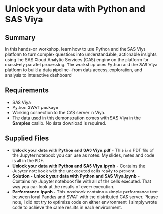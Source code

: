 # Unlock your data with Python and SAS Viya

## Summary

In this hands-on workshop, learn how to use Python and the SAS Viya platform to turn complex questions into understandable, actionable insights using the SAS Cloud Analytic Services (CAS) engine on the platform for massively parallel processing.  The workshop uses Python and the SAS Viya platform to build a data pipeline--from data access, exploration, and analysis to interactive dashboard.

## Requirements
- SAS Viya
- Python SWAT package
- Working connection to the CAS server in Viya.
- The data used in this demonstration comes with SAS Viya in the **Samples** caslib. No data download is required.


## Supplied Files
- **Unlock your data with Python and SAS Viya.pdf** - This is a PDF file of the Jupyter notebook you can use as notes. My slides, notes and code is all in the PDF.
- **Unlock your data with Python and SAS Viya.ipynb** - Contains the Jupyter notebook with the unexecuted cells ready to present.
- **Solution - Unlock your data with Python and SAS Viya.ipynb** - Contains my Jupyter notebook file with all of the cells executed. That way you can look at the results of every execution.
- **Performance.ipynb** - This notebook contains a simple performance test between local Pandas and SWAT with the distributed CAS server. Please note, I did not try to optimize code on either environment. I simply wrote code to achieve the same results in each environment.